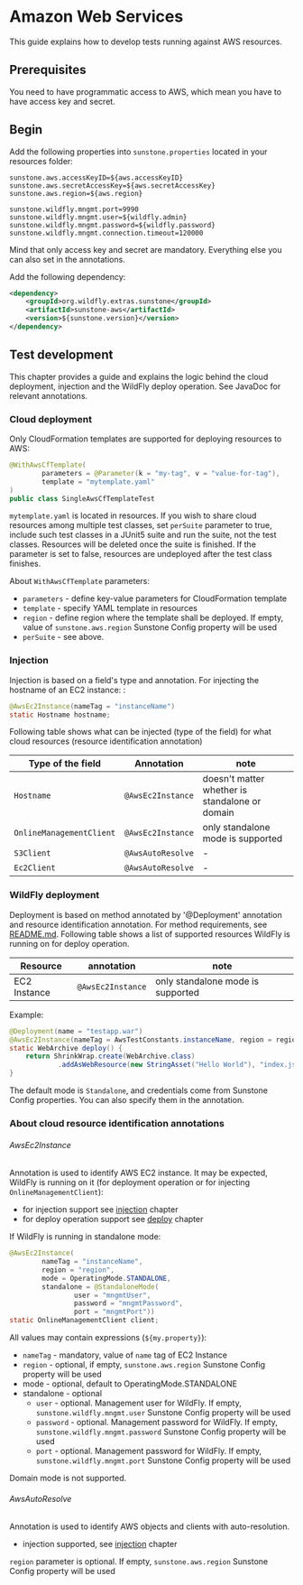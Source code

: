 # Amazon Web Services

This guide explains how to develop tests running against AWS resources.

## Prerequisites

You need to have programmatic access to AWS, which mean you have to have access key and secret.

## Begin

Add the following properties into `sunstone.properties` located in your resources folder:

```properties
sunstone.aws.accessKeyID=${aws.accessKeyID}
sunstone.aws.secretAccessKey=${aws.secretAccessKey}
sunstone.aws.region=${aws.region}

sunstone.wildfly.mngmt.port=9990
sunstone.wildfly.mngmt.user=${wildfly.admin}
sunstone.wildfly.mngmt.password=${wildfly.password}
sunstone.wildfly.mngmt.connection.timeout=120000
```

Mind that only access key and secret are mandatory. Everything else you can also set in the annotations.

Add the following dependency:

```xml
<dependency>
    <groupId>org.wildfly.extras.sunstone</groupId>
    <artifactId>sunstone-aws</artifactId>
    <version>${sunstone.version}</version>
</dependency>
```

## Test development

This chapter provides a guide and explains the logic behind the cloud deployment, injection and the WildFly deploy operation. See JavaDoc for relevant annotations.

### Cloud deployment

Only CloudFormation templates are supported for deploying resources to AWS:

```java
@WithAwsCfTemplate(
        parameters = @Parameter(k = "my-tag", v = "value-for-tag"),
        template = "mytemplate.yaml"
)
public class SingleAwsCfTemplateTest
```

`mytemplate.yaml` is located in resources. If you wish to share cloud resources among multiple test classes, set `perSuite` parameter to true, include such test classes in a JUnit5 suite and run the suite, not the test classes. Resources will be deleted once the suite is finished. If the parameter is set to false, resources are undeployed after the test class finishes.

About `WithAwsCfTemplate` parameters:
- `parameters` - define key-value parameters for CloudFormation template
- `template` - specify YAML template in resources
- `region` - define region where the template shall be deployed. If empty, value of `sunstone.aws.region` Sunstone Config property will be used
- `perSuite` - see above.

### Injection

Injection is based on a field's type and annotation. For injecting the hostname of an EC2 instance:
:

```java
@AwsEc2Instance(nameTag = "instanceName")
static Hostname hostname;
```

Following table shows what can be injected (type of the field) for what cloud resources (resource identification annotation)

| Type of the field        | Annotation        | note                                           |
|--------------------------|-------------------|------------------------------------------------|
| `Hostname`               | `@AwsEc2Instance` | doesn't matter whether is standalone or domain |
| `OnlineManagementClient` | `@AwsEc2Instance` | only standalone mode is supported              |
| `S3Client`               | `@AwsAutoResolve` | -                                              |
| `Ec2Client`              | `@AwsAutoResolve` | -                                              |


### WildFly deployment

Deployment is based on method annotated by '@Deployment' annotation and resource identification annotation. For method requirements, see [README.md](README.md#wildfly-deployment). Following table shows a list of supported resources WildFly is running on for deploy operation.

| Resource                 | annotation        | note                              |
|--------------------------|-------------------|-----------------------------------|
| EC2 Instance             | `@AwsEc2Instance` | only standalone mode is supported |

Example:
```java
@Deployment(name = "testapp.war")
@AwsEc2Instance(nameTag = AwsTestConstants.instanceName, region = region)
static WebArchive deploy() {
    return ShrinkWrap.create(WebArchive.class)
            .addAsWebResource(new StringAsset("Hello World"), "index.jsp");
}
```

The default mode is `Standalone`, and credentials come from Sunstone Config properties. You can also specify them in the annotation.

### About cloud resource identification annotations

###### AwsEc2Instance
Annotation is used to identify AWS EC2 instance. It may be expected, WildFly is running on it (for deployment operation or for injecting `OnlineManagementClient`):
- for injection support see [injection](AWS-README.md#wildfly-deployment) chapter
- for deploy operation support see [deploy](AWS-README.md#injection) chapter

If WildFly is running in standalone mode:
```java
@AwsEc2Instance(
        nameTag = "instanceName",
        region = "region",
        mode = OperatingMode.STANDALONE,
        standalone = @StandaloneMode(
                user = "mngmtUser",
                password = "mngmtPassword",
                port = "mngmtPort"))
static OnlineManagementClient client;
```

All values may contain expressions (`${my.property}`):
- `nameTag` - mandatory, value of `name` tag of EC2 Instance
- `region` - optional, if empty, `sunstone.aws.region` Sunstone Config property will be used
- mode - optional, default to OperatingMode.STANDALONE
- standalone - optional
  - `user` - optional. Management user for WildFly. If empty, `sunstone.wildfly.mngmt.user` Sunstone Config property will be used
  - `password` - optional. Management password for WildFly. If empty, `sunstone.wildfly.mngmt.password` Sunstone Config property will be used
  - `port` - optional. Management password for WildFly. If empty, `sunstone.wildfly.mngmt.port` Sunstone Config property will be used

Domain mode is not supported.

###### AwsAutoResolve
Annotation is used to identify AWS objects and clients with auto-resolution.
- injection supported, see [injection](AWS-README.md#wildfly-deployment) chapter

`region` parameter is optional. If empty, `sunstone.aws.region` Sunstone Config property will be used 
